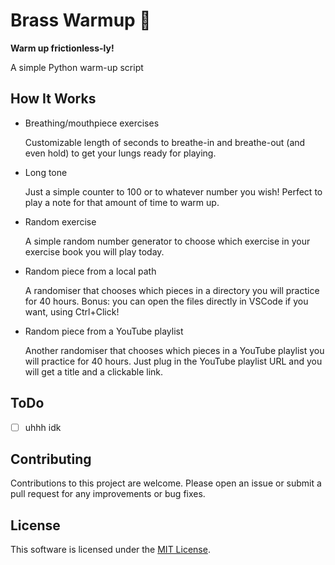 # Brass Warmup 🎺
**Warm up frictionless-ly!**

A simple Python warm-up script

## How It Works
- Breathing/mouthpiece exercises

    Customizable length of seconds to breathe-in and breathe-out (and even hold) to get your lungs ready for playing.
- Long tone

    Just a simple counter to 100 or to whatever number you wish! Perfect to play a note for that amount of time to warm up.
- Random exercise

    A simple random number generator to choose which exercise in your exercise book you will play today.
- Random piece from a local path

    A randomiser that chooses which pieces in a directory you will practice for 40 hours. Bonus: you can open the files directly in VSCode if you want, using Ctrl+Click!
- Random piece from a YouTube playlist
    
    Another randomiser that chooses which pieces in a YouTube playlist you will practice for 40 hours. Just plug in the YouTube playlist URL and you will get a title and a clickable link.


## ToDo
- [ ] uhhh idk

## Contributing
Contributions to this project are welcome. Please open an issue or submit a pull request for any improvements or bug fixes.

## License
This software is licensed under the [MIT License](https://mit-license.org/).